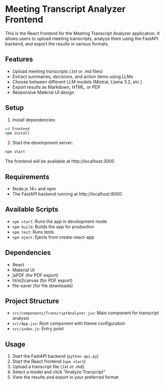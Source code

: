 # Meeting Transcript Analyzer Frontend

This is the React frontend for the Meeting Transcript Analyzer application. It allows users to upload meeting transcripts, analyze them using the FastAPI backend, and export the results in various formats.

## Features

- Upload meeting transcripts (.txt or .md files)
- Extract summaries, decisions, and action items using LLMs
- Choose between different LLM models (Mistral, Llama 3.2, etc.)
- Export results as Markdown, HTML, or PDF
- Responsive Material UI design

## Setup

1. Install dependencies:
```bash
cd frontend
npm install
```

2. Start the development server:
```bash
npm start
```

The frontend will be available at http://localhost:3000

## Requirements

- Node.js 14+ and npm
- The FastAPI backend running at http://localhost:8000

## Available Scripts

- `npm start`: Runs the app in development mode
- `npm build`: Builds the app for production
- `npm test`: Runs tests
- `npm eject`: Ejects from create-react-app

## Dependencies

- React
- Material UI
- jsPDF (for PDF export)
- html2canvas (for PDF export)
- file-saver (for file downloads)

## Project Structure

- `src/components/TranscriptAnalyzer.jsx`: Main component for transcript analysis
- `src/App.jsx`: Root component with theme configuration
- `src/index.js`: Entry point

## Usage

1. Start the FastAPI backend (`python api.py`)
2. Start the React frontend (`npm start`)
3. Upload a transcript file (.txt or .md)
4. Select a model and click "Analyze Transcript"
5. View the results and export in your preferred format 